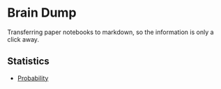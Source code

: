 # Brain Dump

Transferring paper notebooks to markdown, so the information is only a click away.

## Statistics

- [Probability](statistics/probability.md)